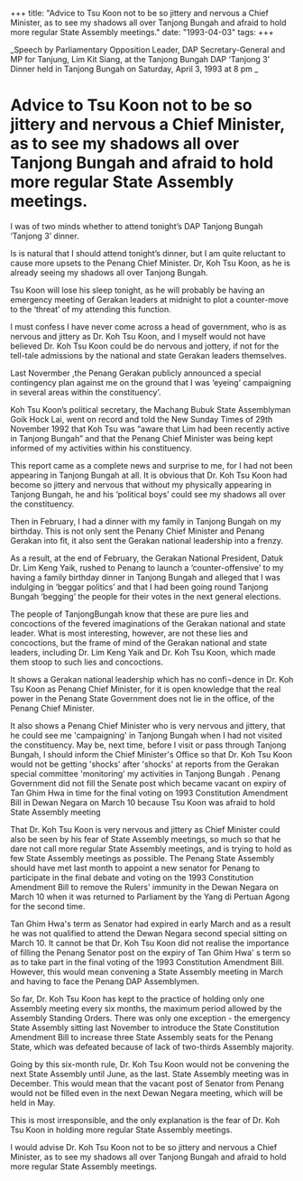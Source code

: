 +++ 
title: "Advice to Tsu Koon not to be so jittery and nervous a Chief Minister, as to see my shadows all over Tanjong Bungah and afraid to hold more regular State Assembly meetings."
date: "1993-04-03"
tags:
+++

_Speech by Parliamentary Opposition Leader, DAP Secretary-General and MP for Tanjung, Lim Kit Siang, at the Tanjong Bungah DAP ‘Tanjong 3’ Dinner held in Tanjong Bungah on Saturday, April 3, 1993 at 8 pm                       _                            

# Advice to Tsu Koon not to be so jittery and nervous a Chief Minister, as to see my shadows all over Tanjong Bungah and afraid to hold more regular State Assembly meetings.          

I was of two minds whether to attend tonight’s DAP Tanjong Bungah ‘Tanjong 3’ dinner.</u>

Is is natural that I should attend tonight’s dinner, but I am quite reluctant to cause more upsets to the Penang Chief Minister. Dr, Koh Tsu Koon, as he is already seeing my shadows all over Tanjong Bungah.

Tsu Koon will lose his sleep tonight, as he will probably be having an emergency meeting of Gerakan leaders at midnight to plot a counter-move to the ‘threat’ of my attending this function.

I must confess I have never come across a head of government, who is as nervous and jittery as Dr. Koh Tsu Koon, and I myself would not have believed Dr. Koh Tsu Koon could be do nervous and jottery, if not for the tell-tale admissions by the national and state Gerakan leaders themselves.

Last Novermber ,the Penang Gerakan publicly announced a special contingency plan against me on the ground that I was ‘eyeing’ campaigning in several areas within the constituency’.

Koh Tsu Koon’s political secretary, the Machang Bubuk State Assemblyman Goik Hock Lai, went on record and told the New Sunday Times of 29th November 1992 that Koh Tsu was “aware that Lim had been recently active in Tanjong Bungah” and that the Penang Chief Minister was being kept informed of my activities within his constituency.

This report came as a complete news and surprise to me, for I had not been appearing in Tanjong Bungah at all. It is obvious that Dr. Koh Tsu Koon had become so jittery and nervous that without my physically appearing in Tanjong Bungah, he and his ‘political boys’ could see my shadows all over the constituency.

Then in February, I had a dinner with my family in Tanjong Bungah on my birthday. This is not only sent the Penany Chief Minister and Penang Gerakan into fit, it also sent the Gerakan national leadership into a frenzy.

As a result, at the end of February, the Gerakan National President, Datuk Dr. Lim Keng Yaik, rushed to Penang to launch a ‘counter-offensive’ to my having a family birthday dinner in Tanjong Bungah and alleged that I was indulging in ‘beggar politics’ and that I had been going round Tanjong Bungah ‘begging’ the people for their votes in the next general elections.

The people of TanjongBungah know that these are pure lies and concoctions of the fevered imaginations of the Gerakan national and state leader. What is most interesting, however, are not these lies and concoctions, but the frame of mind of the Gerakan national and state leaders, including Dr. Lim Keng Yaik and Dr. Koh Tsu Koon, which made them stoop to such lies and concoctions. 

It shows a Gerakan national leadership which has no confi¬dence in Dr. Koh Tsu Koon as Penang Chief Minister, for it is open knowledge that the real power in the Penang State Government does not lie in the office, of the Penang Chief Minister.

It also shows a Penang Chief Minister who is very nervous and jittery, that he could see me 'campaigning' in Tanjong Bungah when I had	not visited the constituency.
May be, next time, before I visit or pass through Tanjong Bungah, I should inform the Chief Minister's Office so that Dr. Koh Tsu	Koon would not be getting 'shocks' after 'shocks' at reports from the Gerakan special committee 'monitoring' my activities in Tanjong Bungah .
Penang	Government did not fill the Senate post which became vacant on expiry of Tan Ghim Hwa in time for the final voting on 1993 Constitution Amendment Bill in Dewan Negara on March 10 because Tsu Koon was afraid to hold State Assembly meeting                    

That Dr. Koh Tsu Koon is very nervous and jittery as Chief Minister could also be seen by his fear of State Assembly meetings,	so much so that he dare not call more regular State Assembly meetings, and is trying to hold as few State Assembly meetings as possible.
The Penang State Assembly should have met last month to appoint a new senator for Penang to participate in the final debate and voting on the 1993 Constitution Amendment Bill to remove the Rulers' immunity in the Dewan Negara on March 10 when it was returned to Parliament by the Yang di Pertuan Agong for the second time.

Tan Ghim Hwa's term	as Senator had expired in early March and as a result he was not qualified to attend the Dewan Negara second special sitting on March 10.
It cannot be that Dr. Koh Tsu Koon did not realise the importance of filling the Penang Senator post on the expiry of  Tan Ghim Hwa' s term	 so as to take part in the final voting	of the 1993 Constitution Amendment Bill.
However, this would mean convening a State Assembly meeting in March and having to face the Penang DAP Assemblymen.

So far,	Dr. Koh Tsu Koon has kept to	the practice of holding only one Assembly meeting every six months, the maximum period allowed by the Assembly Standing Orders. There was only one exception - the emergency State Assembly sitting last November to introduce the State Constitution Amendment Bill to increase three State Assembly seats for	the Penang State, which was defeated because of lack of two-thirds Assembly majority.

Going by this six-month rule, Dr. Koh Tsu Koon would not be convening the next State Assembly until June, as the last. State Assembly meeting was in December.
This would mean that the vacant post of Senator from Penang would not be filled even in the next Dewan Negara meeting, which will be held in May.

This is most irresponsible, and the only explanation is the fear of Dr. Koh Tsu Koon in holding more regular State Assembly meetings.

I would advise Dr. Koh Tsu Koon not to be so jittery	and nervous a Chief Minister, as to see my shadows all over Tanjong Bungah and afraid to hold more regular State Assembly meetings.
 
